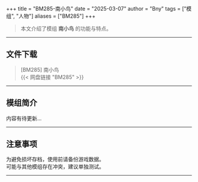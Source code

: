 +++
title = "BM285-南小鸟"
date = "2025-03-07"
author = "Bny"
tags = ["模组", "人物"]
aliases = ["BM285"]
+++

> 本文介绍了模组 **南小鸟** 的功能与特点。

---

## 文件下载

> [BM285] 南小鸟  
{{< 网盘链接 "BM285" >}}  

---

## 模组简介

>  
内容有待更新...  

---

## 注意事项

>  
为避免损坏存档，使用前请备份游戏数据。  
可能与其他模组存在冲突，建议单独测试。  

---

